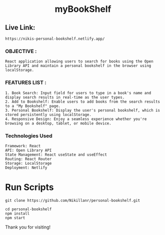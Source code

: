 <h1 align="center"> myBookShelf </h1>

## Live Link:

    https://nikis-personal-bookshelf.netlify.app/

### OBJECTIVE :

    React application allowing users to search for books using the Open Library API and maintain a personal bookshelf in the browser using localStorage.

### FEATURES LIST :

    1. Book Search: Input field for users to type in a book's name and display search results in real-time as the user types.
    2. Add to Bookshelf: Enable users to add books from the search results to a "My Bookshelf" page.
    3. Personal Bookshelf: Display the user's personal bookshelf, which is stored persistently using localStorage.
    4. Responsive Design: Enjoy a seamless experience whether you're browsing on a desktop, tablet, or mobile device.

### Technologies Used

    Framework: React
    API: Open Library API
    State Management: React useState and useEffect
    Routing: React Router
    Storage: LocalStorage
    Deployment: Netlify

# Run Scripts

```Terminal
git clone https://github.com/Nikillanr/personal-bookshelf.git

cd personal-bookshelf
npm install
npm start
```

Thank you for visiting!
